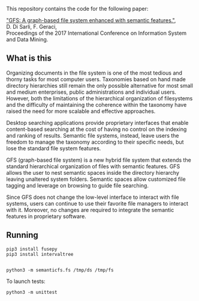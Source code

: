 This repository contains the code for the following paper:

["GFS: A graph-based file system enhanced with semantic features."](https://www-old.iit.cnr.it/sites/default/files/gfs.pdf),  
D. Di Sarli, F. Geraci,  
Proceedings of the 2017 International Conference on Information System and Data Mining.

## What is this

Organizing documents in the file system is one of the most tedious and thorny tasks for most computer users. Taxonomies based on hand made directory hierarchies still remain the only possible alternative for most small and medium enterprises, public administrations and individual users. However, both the limitations of the hierarchical organization of filesystems and the difficulty of maintaining the coherence within the taxonomy have raised the need for more scalable and effective approaches.

Desktop searching applications provide proprietary interfaces that enable content-based searching at the cost of having no control on the indexing and ranking of results. Semantic file systems, instead, leave users the freedom to manage the taxonomy according to their specific needs, but lose the standard file system features.

GFS (graph-based file system) is a new hybrid file system that extends the standard hierarchical organization of files with semantic features. GFS allows the user to nest semantic spaces inside the directory hierarchy leaving unaltered system folders. Semantic spaces allow customized file tagging and leverage on browsing to guide file searching.

Since GFS does not change the low-level interface to interact with file systems, users can continue to use their favorite file managers to interact with it. Moreover, no changes are required to integrate the semantic features in proprietary software.

## Running

    pip3 install fusepy
    pip3 install intervaltree


    python3 -m semanticfs.fs /tmp/ds /tmp/fs

To launch tests:

    python3 -m unittest
